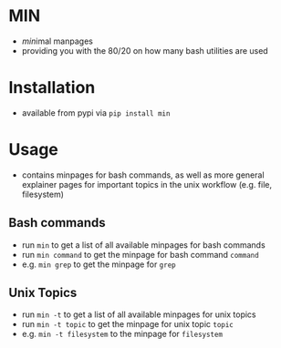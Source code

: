 # MIN
* *min*imal manpages
* providing you with the 80/20 on how many bash utilities are used

# Installation
* available from pypi via `pip install min`

# Usage
* contains minpages for bash commands, as well as more general explainer pages for important topics in the unix workflow (e.g. file, filesystem)

## Bash commands
* run `min` to get a list of all available minpages for bash commands
* run `min command` to get the minpage for bash command `command`
* e.g. `min grep` to get the minpage for `grep`

## Unix Topics
* run `min -t` to get a list of all available minpages for unix topics
* run `min -t topic` to get the minpage for unix topic `topic`
* e.g. `min -t filesystem` to the minpage for `filesystem`
